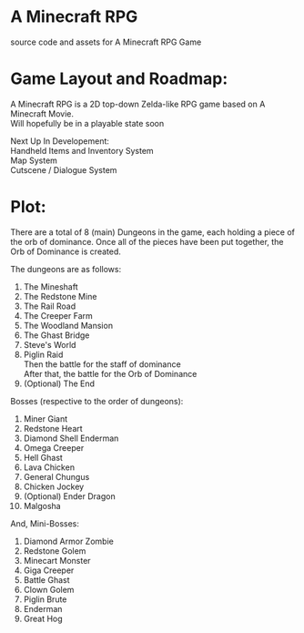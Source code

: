 # A Minecraft RPG
source code and assets for A Minecraft RPG Game

# Game Layout and Roadmap:

A Minecraft RPG is a 2D top-down Zelda-like RPG game based on A Minecraft Movie.  
Will hopefully be in a playable state soon  

Next Up In Developement:  
Handheld Items and Inventory System  
Map System  
Cutscene / Dialogue System

# Plot:

There are a total of 8 (main) Dungeons in the game, each holding a piece of the orb of dominance. Once all of the pieces have been put together, the Orb of Dominance is created.

The dungeons are as follows:  
1. The Mineshaft
2. The Redstone Mine
3. The Rail Road  
4. The Creeper Farm
5. The Woodland Mansion
6. The Ghast Bridge
7. Steve's World
8. Piglin Raid  
   Then the battle for the staff of dominance  
   After that, the battle for the Orb of Dominance
10. (Optional) The End

Bosses (respective to the order of dungeons):  
1. Miner Giant
2. Redstone Heart
3. Diamond Shell Enderman
4. Omega Creeper
5. Hell Ghast  
6. Lava Chicken
7. General Chungus
8. Chicken Jockey
9.  (Optional) Ender Dragon
10.  Malgosha

And, Mini-Bosses:  
1. Diamond Armor Zombie  
2. Redstone Golem  
3. Minecart Monster
4. Giga Creeper
5. Battle Ghast
6. Clown Golem
7. Piglin Brute
8. Enderman  
9. Great Hog


